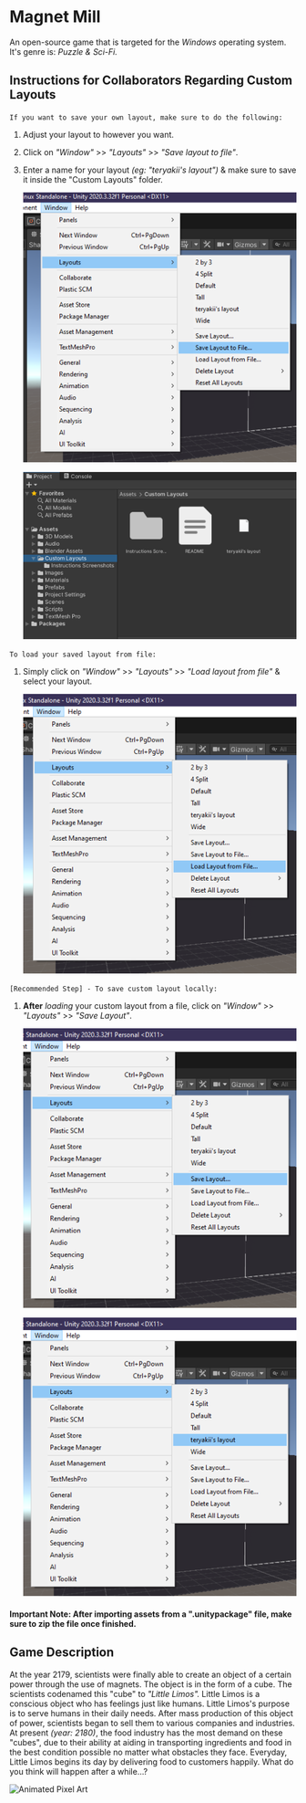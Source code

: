 # Magnet Mill

An open-source game that is targeted for the *Windows* operating system. It's genre is: *Puzzle & Sci-Fi.*

## Instructions for Collaborators Regarding Custom Layouts
`If you want to save your own layout, make sure to do the following:`
1. Adjust your layout to however you want.
2. Click on *"Window"* >> *"Layouts"* >> *"Save layout to file"*.
3. Enter a name for your layout *(eg: "teryakii's layout")* & make sure to save it inside the "Custom Layouts" folder.

    <img src="./Magnet Mill/Assets/Custom Layouts/Instructions Screenshots/1.png" alt="Save Layout to File">
    <!-- ![Save Layout to File](./Magnet%20Mill/Assets/Custom%20Layouts/Instructions%20Screenshots/1.png) -->
    
    ![Custom Layouts Folder Location](./Magnet%20Mill/Assets/Custom%20Layouts/Instructions%20Screenshots/0.png)

`To load your saved layout from file:`
1. Simply click on *"Window"* >> *"Layouts"* >> *"Load layout from file"* & select your layout.

    ![Load Layout to File](./Magnet%20Mill/Assets/Custom%20Layouts/Instructions%20Screenshots/2.png)

`[Recommended Step] - To save custom layout locally:`
1. **After** *loading* your custom layout from a file, click on *"Window"* >> *"Layouts"* >> *"Save Layout"*.

    ![Save Layout](./Magnet%20Mill/Assets/Custom%20Layouts/Instructions%20Screenshots/3.png)
    
    ![Load Local Layout](./Magnet%20Mill/Assets/Custom%20Layouts/Instructions%20Screenshots/4.png)

#### Important Note: After importing assets from a ".unitypackage" file, make sure to zip the file once finished.

## Game Description
At the year 2179, scientists were finally able to create an object of a certain power through the use of magnets. The object is in the form of a cube. The scientists codenamed this "cube" to *"Little Limos".* Little Limos is a conscious object who has feelings just like humans. Little Limos's purpose is to serve humans in their daily needs. After mass production of this object of power, scientists began to sell them to various companies and industries. At present *(year: 2180)*, the food industry has the most demand on these "cubes", due to their ability at aiding in transporting ingredients and food in the best condition possible no matter what obstacles they face. Everyday, Little Limos begins its day by delivering food to customers happily. What do you think will happen after a while...?

![Animated Pixel Art](https://robotmafia.com/wp-content/uploads/2019/05/motocross_saito_1.gif)

